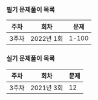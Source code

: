 ### 필기 문제풀이 목록
| 주차 | 회차 | 문제 |
| --- | --- | --- |
| 3주차 | 2022년 1회 | 1-100 |

### 실기 문제풀이 목록
| 주차 | 회차 | 문제 |
| --- | --- | --- |
| 3주차 | 2021년 3회 | 12 |

